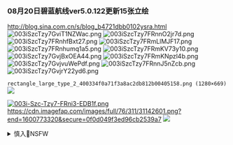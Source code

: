 ### 08月20日碧蓝航线ver5.0.122更新15张立绘
http://blog.sina.com.cn/s/blog_b4721dbb0102ysra.html
![003iSzcTzy7GviT1NZWac.png](https://i.loli.net/2020/09/21/o2G7XPm4H5IUjQi.png)
![003iSzcTzy7FRnnO2jr7d.png](https://i.loli.net/2020/09/21/SgzPNkt9HMiV4Il.png)
![003iSzcTzy7FRnhfBxt27.png](https://i.loli.net/2020/09/21/p5qY7uPbxjo8Ds1.png)
![003iSzcTzy7FRmLlMJF17.png](https://i.loli.net/2020/09/21/vX6scOQLb4y1Cre.png)
![003iSzcTzy7FRnhumq1a5.png](https://i.loli.net/2020/09/21/gqZiGzNstWhpx83.png)
![003iSzcTzy7FRmKV73y10.png](https://i.loli.net/2020/09/21/wPKzbtpsZmAxh4J.png)
![003iSzcTzy7GvjBxOEA44.png](https://i.loli.net/2020/09/21/4OmLPSyjKRC6HWT.png)
![003iSzcTzy7FRmKNpzl4b.png](https://i.loli.net/2020/09/21/8ASCVfh2UQ1osF3.png)
![003iSzcTzy7GvjvuWePdf.png](https://i.loli.net/2020/09/21/c3kJSuKx6EOw1Zp.png)
![003iSzcTzy7FRnnJ5nZcb.png](https://i.loli.net/2020/09/21/5InYmPSckM3gveT.png)
![003iSzcTzy7GvjrY22yd6.png](https://i.loli.net/2020/09/21/NSIcZqEbMRoxO2X.png)

`rectangle_large_type_2_400334f0a71f3a8ac2db812b00405158.png (1280×669)`<br>
![](https://assets.st-note.com/production/uploads/images/33942279/rectangle_large_type_2_400334f0a71f3a8ac2db812b00405158.png?fit=bounds&quality=60&width=1280)

[![003i-Szc-Tzy7-FRni3-EDB1f.png](https://i.postimg.cc/25qwnwzq/003i-Szc-Tzy7-FRni3-EDB1f.png)](https://postimg.cc/Ff4340km)
https://cdn.imagefap.com/images/full/76/311/31142601.png?end=1600773320&secure=0f0d049f3ed96cb2539a7
![](https://cdn.imagefap.com/images/full/76/311/31142601.png?end=1600773320&secure=0f0d049f3ed96cb2539a7)

<details><summary>慎入🔞NSFW</summary>

Not Safe For Work
![](https://upload.wikimedia.org/wikipedia/commons/thumb/d/d3/Biohazard_Symbol_Specification.png/210px-Biohazard_Symbol_Specification.png)

<details><summary><b>风险自理Use At Your Own Risk🈲</summary>

Miguel Domínguez
It was hard to do but worth it.
Too bad I didn't get this skin
PNG:
>很难做到，但值得。
太可惜了我没弄到这皮肤
`EhlYLCMXYAUPWl3 (2048×1740)`<br>
![](https://pbs.twimg.com/media/EhlYLCMXYAUPWl3?format=jpg&name=orig)

</details>
</details>
